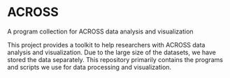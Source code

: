 # ACROSS
A program collection for ACROSS data analysis and visualization

This project provides a toolkit to help researchers with ACROSS data analysis and visualization. Due to the large size of the datasets, we have stored the data separately. This repository primarily contains the programs and scripts we use for data processing and visualization.

